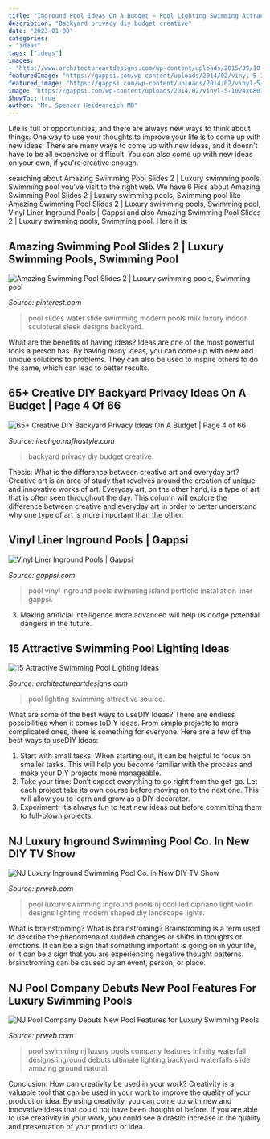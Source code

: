 ```yaml
---
title: "Inground Pool Ideas On A Budget ~ Pool Lighting Swimming Attractive Source"
description: "Backyard privacy diy budget creative"
date: "2023-01-08"
categories:
- "ideas"
tags: ["ideas"]
images:
- "http://www.architectureartdesigns.com/wp-content/uploads/2015/09/10-630x355.png"
featuredImage: "https://gappsi.com/wp-content/uploads/2014/02/vinyl-5-1024x6801.jpg"
featured_image: "https://gappsi.com/wp-content/uploads/2014/02/vinyl-5-1024x6801.jpg"
image: "https://gappsi.com/wp-content/uploads/2014/02/vinyl-5-1024x6801.jpg"
ShowToc: true
author: "Mr. Spencer Heidenreich MD"
---
```



Life is full of opportunities, and there are always new ways to think about things. One way to use your thoughts to improve your life is to come up with new ideas. There are many ways to come up with new ideas, and it doesn't have to be all expensive or difficult. You can also come up with new ideas on your own, if you're creative enough.

	

		
searching about Amazing Swimming Pool Slides 2 | Luxury swimming pools, Swimming pool you've visit to the right web. We have 6 Pics about Amazing Swimming Pool Slides 2 | Luxury swimming pools, Swimming pool like Amazing Swimming Pool Slides 2 | Luxury swimming pools, Swimming pool, Vinyl Liner Inground Pools | Gappsi and also Amazing Swimming Pool Slides 2 | Luxury swimming pools, Swimming pool. Here it is:
		
    
## Amazing Swimming Pool Slides 2 | Luxury Swimming Pools, Swimming Pool

<img loading=lazy src="https://i.pinimg.com/736x/e0/a5/be/e0a5be13bc680d42a686e7b430e18299.jpg" onerror="this.onerror=null;this.src='https://tse1.mm.bing.net/th?id=OIP.EPc5QCEfkdkjUKbOAJAqiAHaLH&amp;pid=15.1';" alt="Amazing Swimming Pool Slides 2 | Luxury swimming pools, Swimming pool">

_Source: pinterest.com_

>pool slides water slide swimming modern pools milk luxury indoor sculptural sleek designs backyard. 

	

What are the benefits of having ideas?
Ideas are one of the most powerful tools a person has. By having many ideas, you can come up with new and unique solutions to problems. They can also be used to inspire others to do the same, which can lead to better results.

    
## 65+ Creative DIY Backyard Privacy Ideas On A Budget | Page 4 Of 66

<img loading=lazy src="http://itechgo.com/wp-content/uploads/2018/05/Creative-DIY-Backyard-Privacy-Ideas-On-A-Budget-58.jpg" onerror="this.onerror=null;this.src='https://tse4.mm.bing.net/th?id=OIP.aKc6y-OQr_3HMayOFN39UgHaE9&amp;pid=15.1';" alt="65+ Creative DIY Backyard Privacy Ideas On A Budget | Page 4 of 66">

_Source: itechgo.nafhastyle.com_

>backyard privacy diy budget creative. 

	

Thesis: What is the difference between creative art and everyday art?
Creative art is an area of study that revolves around the creation of unique and innovative works of art. Everyday art, on the other hand, is a type of art that is often seen throughout the day. This column will explore the difference between creative and everyday art in order to better understand why one type of art is more important than the other.

    
## Vinyl Liner Inground Pools | Gappsi

<img loading=lazy src="https://gappsi.com/wp-content/uploads/2014/02/vinyl-5-1024x6801.jpg" onerror="this.onerror=null;this.src='https://tse1.mm.bing.net/th?id=OIP.362UtioxPA66oeOtVicXUgHaE6&amp;pid=15.1';" alt="Vinyl Liner Inground Pools | Gappsi">

_Source: gappsi.com_

>pool vinyl inground pools swimming island portfolio installation liner gappsi. 

	

3. Making artificial intelligence more advanced will help us dodge potential dangers in the future.

    
## 15 Attractive Swimming Pool Lighting Ideas

<img loading=lazy src="http://www.architectureartdesigns.com/wp-content/uploads/2015/09/10-630x355.png" onerror="this.onerror=null;this.src='https://tse2.mm.bing.net/th?id=OIP.x9ZiRLh8RsBymGlnElRLaQHaEL&amp;pid=15.1';" alt="15 Attractive Swimming Pool Lighting Ideas">

_Source: architectureartdesigns.com_

>pool lighting swimming attractive source. 

	

What are some of the best ways to useDIY Ideas?
There are endless possibilities when it comes toDIY ideas. From simple projects to more complicated ones, there is something for everyone. Here are a few of the best ways to useDIY Ideas: 
1. Start with small tasks: When starting out, it can be helpful to focus on smaller tasks. This will help you become familiar with the process and make your DIY projects more manageable. 
2. Take your time: Don’t expect everything to go right from the get-go. Let each project take its own course before moving on to the next one. This will allow you to learn and grow as a DIY decorator. 
3. Experiment: It’s always fun to test new ideas out before committing them to full-blown projects.

    
## NJ Luxury Inground Swimming Pool Co. In New DIY TV Show

<img loading=lazy src="http://ww1.prweb.com/prfiles/2013/09/29/11109331/luxury inground swimming pool design nj .jpg" onerror="this.onerror=null;this.src='https://tse1.mm.bing.net/th?id=OIP.rdkBdpAVB7uOgcGHYCsJEwHaE9&amp;pid=15.1';" alt="NJ Luxury Inground Swimming Pool Co. in New DIY TV Show">

_Source: prweb.com_

>pool luxury swimming inground pools nj cool led cipriano light violin designs lighting modern shaped diy landscape lights. 

	

What is brainstroming?
What is brainstroming? Brainstroming is a term used to describe the phenomena of sudden changes or shifts in thoughts or emotions. It can be a sign that something important is going on in your life, or it can be a sign that you are experiencing negative thought patterns. brainstroming can be caused by an event, person, or place.

    
## NJ Pool Company Debuts New Pool Features For Luxury Swimming Pools

<img loading=lazy src="http://ww1.prweb.com/prfiles/2011/10/10/8865782/Pool-Company-NJ.jpg" onerror="this.onerror=null;this.src='https://tse2.mm.bing.net/th?id=OIP.3MXd-HRuqYJ3sEPlBRw6cQHaE6&amp;pid=15.1';" alt="NJ Pool Company Debuts New Pool Features for Luxury Swimming Pools">

_Source: prweb.com_

>pool swimming nj luxury pools company features infinity waterfall designs inground debuts ultimate lighting backyard waterfalls slide amazing ground natural. 

	

Conclusion: How can creativity be used in your work?
Creativity is a valuable tool that can be used in your work to improve the quality of your product or idea. By using creativity, you can come up with new and innovative ideas that could not have been thought of before. If you are able to use creativity in your work, you could see a drastic increase in the quality and presentation of your product or idea.

